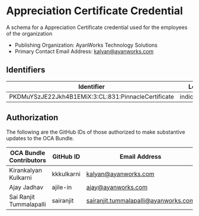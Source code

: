 # Appreciation Certificate Credential

A schema for a Appreciation Certificate credential used for the employees of the organization

- Publishing Organization: AyanWorks Technology Solutions
- Primary Contact Email Address: kalyan@ayanworks.com

## Identifiers

| Identifier                                          | Location        | URL                                                       |
| --------------------------------------------------- | --------------- | --------------------------------------------------------- |
| PKDMuYSzJE22Jkh4B1EMiX:3:CL:831:PinnacleCertificate | indicio:mainnet | https://indyscan.indiciotech.io/tx/IND_MAINNET/domain/833 |

## Authorization

The following are the GitHub IDs of those authorized to make substantive updates to the OCA Bundle.

| OCA Bundle Contributors | GitHub ID  | Email Address                        |
| ----------------------- | ---------- | ------------------------------------ |
| Kirankalyan Kulkarni    | kkkulkarni | kalyan@ayanworks.com                 |
| Ajay Jadhav             | ajile-in   | ajay@ayanworks.com                   |
| Sai Ranjit Tummalapalli | sairanjit  | sairanjit.tummalapalli@ayanworks.com |
